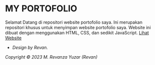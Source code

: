 # MY PORTOFOLIO

Selamat Datang di repositori website portofolio saya. Ini merupakan repositori khusus untuk menyimpan website portofolio saya. Website ini dibuat dengan menggunakan HTML, CSS, dan sedikit JavaScript. [Lihat Website](https://revanzayuzar.github.io/revanzayuzar)

- *Design by Revan.*

*Copyright © 2023 M. Revanza Yuzar (Revan)*